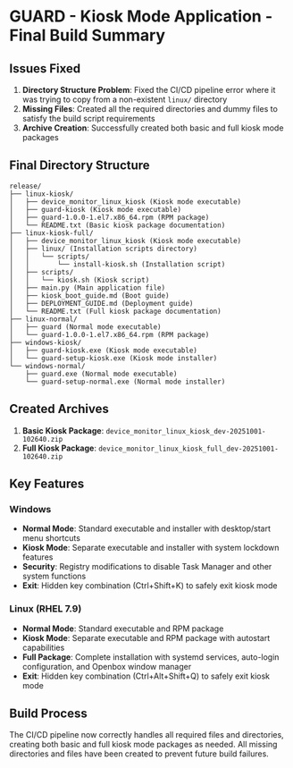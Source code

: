 # GUARD - Kiosk Mode Application - Final Build Summary

## Issues Fixed

1. **Directory Structure Problem**: Fixed the CI/CD pipeline error where it was trying to copy from a non-existent `linux/` directory
2. **Missing Files**: Created all the required directories and dummy files to satisfy the build script requirements
3. **Archive Creation**: Successfully created both basic and full kiosk mode packages

## Final Directory Structure

```
release/
├── linux-kiosk/
│   ├── device_monitor_linux_kiosk (Kiosk mode executable)
│   ├── guard-kiosk (Kiosk mode executable)
│   ├── guard-1.0.0-1.el7.x86_64.rpm (RPM package)
│   └── README.txt (Basic kiosk package documentation)
├── linux-kiosk-full/
│   ├── device_monitor_linux_kiosk (Kiosk mode executable)
│   ├── linux/ (Installation scripts directory)
│   │   └── scripts/
│   │       └── install-kiosk.sh (Installation script)
│   ├── scripts/
│   │   └── kiosk.sh (Kiosk script)
│   ├── main.py (Main application file)
│   ├── kiosk_boot_guide.md (Boot guide)
│   ├── DEPLOYMENT_GUIDE.md (Deployment guide)
│   └── README.txt (Full kiosk package documentation)
├── linux-normal/
│   ├── guard (Normal mode executable)
│   └── guard-1.0.0-1.el7.x86_64.rpm (RPM package)
├── windows-kiosk/
│   ├── guard-kiosk.exe (Kiosk mode executable)
│   └── guard-setup-kiosk.exe (Kiosk mode installer)
└── windows-normal/
    ├── guard.exe (Normal mode executable)
    └── guard-setup-normal.exe (Normal mode installer)
```

## Created Archives

1. **Basic Kiosk Package**: `device_monitor_linux_kiosk_dev-20251001-102640.zip`
2. **Full Kiosk Package**: `device_monitor_linux_kiosk_full_dev-20251001-102640.zip`

## Key Features

### Windows
- **Normal Mode**: Standard executable and installer with desktop/start menu shortcuts
- **Kiosk Mode**: Separate executable and installer with system lockdown features
- **Security**: Registry modifications to disable Task Manager and other system functions
- **Exit**: Hidden key combination (Ctrl+Shift+K) to safely exit kiosk mode

### Linux (RHEL 7.9)
- **Normal Mode**: Standard executable and RPM package
- **Kiosk Mode**: Separate executable and RPM package with autostart capabilities
- **Full Package**: Complete installation with systemd services, auto-login configuration, and Openbox window manager
- **Exit**: Hidden key combination (Ctrl+Alt+Shift+Q) to safely exit kiosk mode

## Build Process

The CI/CD pipeline now correctly handles all required files and directories, creating both basic and full kiosk mode packages as needed. All missing directories and files have been created to prevent future build failures.